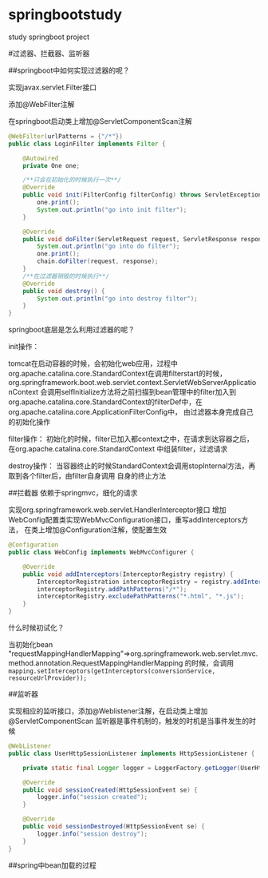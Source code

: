 # springbootstudy
study springboot project

#过滤器、拦截器、监听器

##springboot中如何实现过滤器的呢？

实现javax.servlet.Filter接口

添加@WebFilter注解

在springboot启动类上增加@ServletComponentScan注解

```java
@WebFilter(urlPatterns = {"/*"})
public class LoginFilter implements Filter {

    @Autowired
    private One one;

    /**只会在初始化的时候执行一次**/
    @Override
    public void init(FilterConfig filterConfig) throws ServletException {
        one.print();
        System.out.println("go into init filter");
    }

    @Override
    public void doFilter(ServletRequest request, ServletResponse response, FilterChain chain) throws IOException, ServletException {
        System.out.println("go into do filter");
        one.print();
        chain.doFilter(request, response);
    }
    /**在过滤器销毁的时候执行**/
    @Override
    public void destroy() {
        System.out.println("go into destroy filter");
    }
}
```

springboot底层是怎么利用过滤器的呢？

init操作：

tomcat在启动容器的时候，会初始化web应用，过程中org.apache.catalina.core.StandardContext在调用filterstart的时候，org.springframework.boot.web.servlet.context.ServletWebServerApplicationContext
会调用selfInitialize方法将之前扫描到bean管理中的filter加入到org.apache.catalina.core.StandardContext的filterDef中，在org.apache.catalina.core.ApplicationFilterConfig中，
由过滤器本身完成自己的初始化操作

filter操作：
初始化的时候，filter已加入都context之中，在请求到达容器之后，在org.apache.catalina.core.StandardContext
中组装filter，过滤请求

destroy操作：
当容器终止的时候StandardContext会调用stopInternal方法，再取到各个filter后，由filter自身调用
自身的终止方法

##拦截器
依赖于springmvc，细化的请求

实现org.springframework.web.servlet.HandlerInterceptor接口
增加WebConfig配置类实现WebMvcConfiguration接口，重写addInterceptors方法，
在类上增加@Configuration注解，使配置生效
```java
@Configuration
public class WebConfig implements WebMvcConfigurer {

    @Override
    public void addInterceptors(InterceptorRegistry registry) {
        InterceptorRegistration interceptorRegistry = registry.addInterceptor(new AdminInterceptor());
        interceptorRegistry.addPathPatterns("/*");
        interceptorRegistry.excludePathPatterns("*.html", "*.js");
    }
}
```
什么时候初试化？

当初始化bean "requestMappingHandlerMapping"=>org.springframework.web.servlet.mvc.method.annotation.RequestMappingHandlerMapping
的时候，会调用<code>mapping.setInterceptors(getInterceptors(conversionService, resourceUrlProvider));</code>

##监听器

实现相应的监听接口，添加@Weblistener注解，在启动类上增加@ServletComponentScan
监听器是事件机制的，触发的时机是当事件发生的时候
```java
@WebListener
public class UserHttpSessionListener implements HttpSessionListener {

    private static final Logger logger = LoggerFactory.getLogger(UserHttpSessionListener.class);

    @Override
    public void sessionCreated(HttpSessionEvent se) {
        logger.info("session created");
    }

    @Override
    public void sessionDestroyed(HttpSessionEvent se) {
        logger.info("session destroy");
    }
}
```

##spring中bean加载的过程
